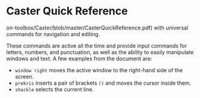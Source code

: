 # Caster Quick Reference

on-toolbox/Caster/blob/master/CasterQuickReference.pdf) with universal commands for navigation and editing.

These commands are active all the time and provide input commands for letters, numbers, and punctuation, as well as the ability to easily manipulate windows and text. A few examples from the document are: 

- `window right` moves the active window to the right-hand side of the screen.
- `prekris` inserts a pair of brackets `()` and moves the cursor inside them.
- `shackle` selects the current line.
